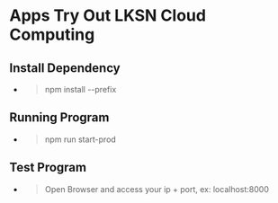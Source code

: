 # Apps Try Out LKSN Cloud Computing
## Install Dependency
* >npm install --prefix
## Running Program
* >npm run start-prod
## Test Program
* >Open Browser and access your ip + port, ex: localhost:8000
